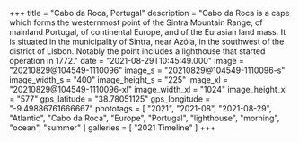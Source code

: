 +++
title = "Cabo da Roca, Portugal"
description = "Cabo da Roca is a cape which forms the westernmost point of the Sintra Mountain Range, of mainland Portugal, of continental Europe, and of the Eurasian land mass. It is situated in the municipality of Sintra, near Azóia, in the southwest of the district of Lisbon. Notably the point includes a lighthouse that started operation in 1772."
date = "2021-08-29T10:45:49.000"
image = "20210829@104549-1110096"
image_s = "20210829@104549-1110096-s"
image_width_s = "400"
image_height_s = "225"
image_xl = "20210829@104549-1110096-xl"
image_width_xl = "1024"
image_height_xl = "577"
gps_latitude = "38.78051125"
gps_longitude = "-9.49886761666667"
phototags = [ "2021", "2021-08", "2021-08-29", "Atlantic", "Cabo da Roca", "Europe", "Portugal", "lighthouse", "morning", "ocean", "summer" ]
galleries = [ "2021 Timeline" ]
+++
